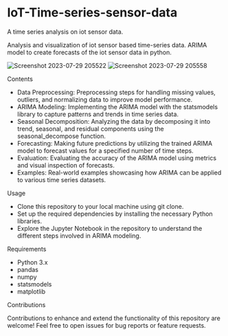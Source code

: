 # IoT-Time-series-sensor-data
A time series analysis on iot sensor data.

Analysis and visualization of iot sensor based time-series data. ARIMA model to create forecasts of the iot sensor data in python.

![Screenshot 2023-07-29 205522](https://github.com/iabhiroop/IoT-Time-series-sensor-data/assets/100859103/1657180b-587e-41a1-ba78-fb557c196468)
![Screenshot 2023-07-29 205558](https://github.com/iabhiroop/IoT-Time-series-sensor-data/assets/100859103/00031b18-c1d9-43a0-a9d1-1a8c35b51e1e)

Contents
- Data Preprocessing: Preprocessing steps for handling missing values, outliers, and normalizing data to improve model performance.
- ARIMA Modeling: Implementing the ARIMA model with the statsmodels library to capture patterns and trends in time series data.
- Seasonal Decomposition: Analyzing the data by decomposing it into trend, seasonal, and residual components using the seasonal_decompose function.
- Forecasting: Making future predictions by utilizing the trained ARIMA model to forecast values for a specified number of time steps.
- Evaluation: Evaluating the accuracy of the ARIMA model using metrics and visual inspection of forecasts.
- Examples: Real-world examples showcasing how ARIMA can be applied to various time series datasets.

Usage
- Clone this repository to your local machine using git clone.
- Set up the required dependencies by installing the necessary Python libraries.
- Explore the Jupyter Notebook in the repository to understand the different steps involved in ARIMA modeling.

Requirements
- Python 3.x
- pandas
- numpy
- statsmodels
- matplotlib

Contributions

Contributions to enhance and extend the functionality of this repository are welcome! Feel free to open issues for bug reports or feature requests.
